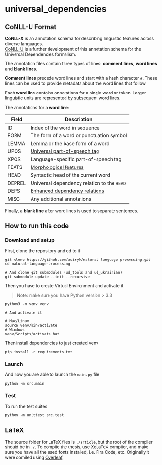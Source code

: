 # universal_dependencies

## CoNLL-U Format

**CoNLL-X** is an annotation schema for describing linguistic features across diverse languages.  
[CoNLL-U](https://universaldependencies.org/format.html) is a further development of this annotation schema
for the Universal Dependencies formalism.

The annotation files contain three types of lines: **comment lines**, **word lines** and **blank lines**.

**Comment lines** precede word lines and start with a hash character `#`.
These lines can be used to provide metadata about the word lines that follow.

Each **word line** contains annotations for a single word or token. Larger linguistic units are represented
by subsequent word lines.

The annotations for a **word line**:

| **Field** | **Description**                                                                                    |
|-----------|----------------------------------------------------------------------------------------------------|
| ID        | Index of the word in sequence                                                                      |
| FORM      | The form of a word or punctuation symbol                                                           |
| LEMMA     | Lemma or the base form of a word                                                                   |
| UPOS      | [Universal part-of-speech tag](https://universaldependencies.org/u/pos/)                           |
| XPOS      | Language-specific part-of-speech tag                                                               |
| FEATS     | [Morphological features](https://universaldependencies.org/u/feat/index.html)                      |
| HEAD      | Syntactic head of the current word                                                                 |
| DEPREL    | Universal dependency relation to the `HEAD`                                                        |
| DEPS      | [Enhanced dependency relations](https://universaldependencies.org/u/overview/enhanced-syntax.html) |
| MISC      | Any additional annotations                                                                         |

Finally, a **blank line** after word lines is used to separate sentences.

## How to run this code

### Download and setup

First, clone the repository and cd to it

```shell
git clone https://github.com/asiryk/natural-language-processing.git
cd natural-language-processing

# And clone git submodules (ud_tools and ud_ukrainian)
git submodule update --init --recursive
```

Then you have to create Virtual Environment and activate it

> Note: make sure you have Python version > 3.3

```shell
python3 -m venv venv 

# And activate it

# Mac/Linux
source venv/bin/activate
# Windows 
venv/Scripts/activate.bat
```

Then install dependencies to just created venv

```shell
pip install -r requirements.txt
```

### Launch

And now you are able to launch the `main.py` file

```shell
python -m src.main
```

### Test

To run the test suites

```shell
python -m unittest src.test
```

## LaTeX

The source folder for LaTeX files is `./article`, but the root of the compiler
should be in `./`. To compile the thesis, use XeLaTeX compiler, and make
sure you have all the used fonts installed, i.e. Fira Code, etc.
Originally it were comiled using [Overleaf](https://www.overleaf.com/).
